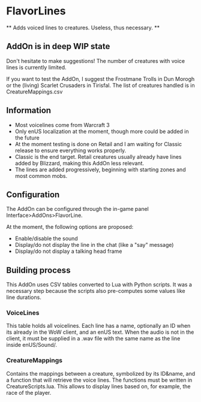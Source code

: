 # FlavorLines
** Adds voiced lines to creatures. Useless, thus necessary. **

## AddOn is in deep WIP state
Don't hesitate to make suggestions!
The number of creatures with voice lines is currently limited. 

If you want to test the AddOn, I suggest the Frostmane Trolls in Dun Morogh or the (living) Scarlet Crusaders in Tirisfal.
The list of creatures handled is in CreatureMappings.csv

## Information
- Most voicelines come from Warcraft 3
- Only enUS localization at the moment, though more could be added in the future
- At the moment testing is done on Retail and I am waiting for Classic release to ensure everything works properly.
- Classic is the end target. Retail creatures usually already have lines added by Blizzard, making this AddOn less relevant. 
- The lines are added progressively, beginning with starting zones and most common mobs.
## Configuration
The AddOn can be configured through the in-game panel Interface>AddOns>FlavorLine.

At the moment, the following options are proposed:
- Enable/disable the sound
- Display/do not display the line in the chat (like a "say" message)
- Display/do not display a talking head frame

## Building process
This AddOn uses CSV tables converted to Lua with Python scripts.
It was a necessary step because the scripts also pre-computes some values like line durations.

### VoiceLines
This table holds all voicelines. 
Each line has a name, optionally an ID when its already in the WoW client, and an enUS text.
When the audio is not in the client, it must be supplied in a .wav file with the same name as the line inside enUS/Sound/.

### CreatureMappings
Contains the mappings between a creature, symbolized by its ID&name, and a function that will retrieve the voice lines.
The functions must be written in CreatureScripts.lua. This allows to display lines based on, for example, the race of the player.